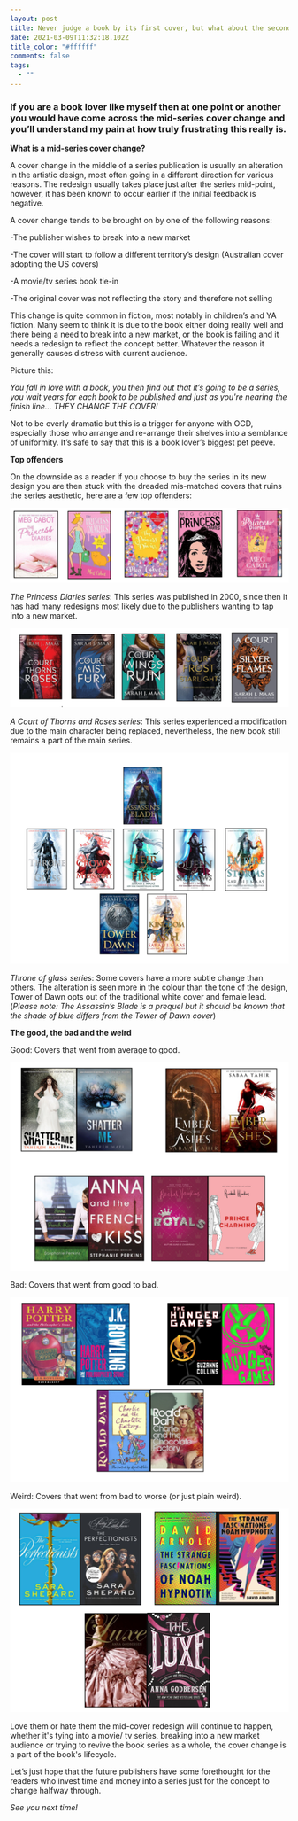 ```yaml
---
layout: post
title: Never judge a book by its first cover, but what about the second cover?
date: 2021-03-09T11:32:18.102Z
title_color: "#ffffff"
comments: false
tags:
  - ""
---
```

### **If you are a book lover like myself then at one point or another you would have come across the mid-series cover change and you’ll understand my pain at how truly frustrating this really is.**

**What is a mid-series cover change?**

A cover change in the middle of a series publication is usually an alteration in the artistic design, most often going in a different direction for various reasons. The redesign usually takes place just after the series mid-point, however, it has been known to occur earlier if the initial feedback is negative.

A cover change tends to be brought on by one of the following reasons:

\-The publisher wishes to break into a new market

\-The cover will start to follow a different territory’s design (Australian cover adopting the US covers)

\-A movie/tv series book tie-in

\-The original cover was not reflecting the story and therefore not selling

This change is quite common in fiction, most notably in children’s and YA fiction. Many seem to think it is due to the book either doing really well and there being a need to break into a new market, or the book is failing and it needs a redesign to reflect the concept better. Whatever the reason it generally causes distress with current audience.

Picture this:

*You fall in love with a book, you then find out that it’s going to be a series, you wait years for each book to be published and just as you're nearing the finish line… THEY CHANGE THE COVER!*  

Not to be overly dramatic but this is a trigger for anyone with OCD, especially those who arrange and re-arrange their shelves into a semblance of uniformity. It’s safe to say that this is a book lover’s biggest pet peeve.

**Top offenders**

On the downside as a reader if you choose to buy the series in its new design you are then stuck with the dreaded mis-matched covers that ruins the series aesthetic, here are a few top offenders:     



![](../uploads/princess-diaries-book-cover-images.png)



*The Princess Diaries series*: This series was published in 2000, since then it has had many redesigns most likely due to the publishers wanting to tap into a new market.



![](../uploads/acotar-book-cover-images.png)



*A Court of Thorns and Roses series*: This series experienced a modification due to the main character being replaced, nevertheless, the new book still remains a part of the main series. 

![](../uploads/tog-book-cover-images.png)



*Throne of glass series*: Some covers have a more subtle change than others. The alteration is seen more in the colour than the tone of the design, Tower of Dawn opts out of the traditional white cover and female lead. (*Please note: The Assassin’s Blade is a prequel but it should be known that the shade of blue differs from the Tower of Dawn cover*)



**The good, the bad and the weird**

Good: Covers that went from average to good.    

![](../uploads/good-book-covers.png)



Bad: Covers that went from good to bad.    

![](../uploads/bad-book-cover-images.png)

Weird: Covers that went from bad to worse (or just plain weird).

![](../uploads/weird-book-covers.png)



Love them or hate them the mid-cover redesign will continue to happen, whether it's tying into a movie/ tv series, breaking into a new market audience or trying to revive the book series as a whole, the cover change is a part of the book's lifecycle.

Let’s just hope that the future publishers have some forethought for the readers who invest time and money into a series just for the concept to change halfway through. 

*See you next time!*